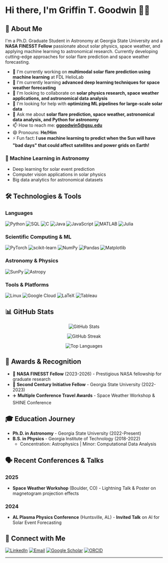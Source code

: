 # Hi there, I'm Griffin T. Goodwin 👋🌟

## 🚀 About Me
I'm a Ph.D. Graduate Student in Astronomy at Georgia State University and a **NASA FINESST Fellow** passionate about solar physics, space weather, and applying machine learning to astronomical research. Currently developing cutting-edge approaches for solar flare prediction and space weather forecasting.

- 🔭 I'm currently working on **multimodal solar flare prediction using machine learning** at FDL HelioLab
- 🌱 I'm currently learning **advanced deep learning techniques for space weather forecasting**
- 👯 I'm looking to collaborate on **solar physics research, space weather applications, and astronomical data analysis**
- 🤔 I'm looking for help with **optimizing ML pipelines for large-scale solar data**
- 💬 Ask me about **solar flare prediction, space weather, astronomical data analysis, and Python for astronomy**
- 📫 How to reach me: **ggoodwin5@gsu.edu**
- 😄 Pronouns: **He/Him**
- ⚡ Fun fact: **I use machine learning to predict when the Sun will have "bad days" that could affect satellites and power grids on Earth!**

### 🤖 Machine Learning in Astronomy
- Deep learning for solar event prediction
- Computer vision applications in solar physics
- Big data analytics for astronomical datasets

## 🛠️ Technologies & Tools

### Languages
![Python](https://img.shields.io/badge/-Python-3776AB?style=flat-square&logo=python&logoColor=white)
![SQL](https://img.shields.io/badge/-SQL-4479A1?style=flat-square&logo=mysql&logoColor=white)
![C](https://img.shields.io/badge/-C-A8B9CC?style=flat-square&logo=c&logoColor=black)
![Java](https://img.shields.io/badge/-Java-007396?style=flat-square&logo=java&logoColor=white)
![JavaScript](https://img.shields.io/badge/-JavaScript-F7DF1E?style=flat-square&logo=javascript&logoColor=black)
![MATLAB](https://img.shields.io/badge/-MATLAB-0076A8?style=flat-square&logo=mathworks&logoColor=white)
![Julia](https://img.shields.io/badge/-Julia-9558B2?style=flat-square&logo=julia&logoColor=white)

### Scientific Computing & ML
![PyTorch](https://img.shields.io/badge/-PyTorch-EE4C2C?style=flat-square&logo=pytorch&logoColor=white)
![scikit-learn](https://img.shields.io/badge/-scikit--learn-F7931E?style=flat-square&logo=scikit-learn&logoColor=white)
![NumPy](https://img.shields.io/badge/-NumPy-013243?style=flat-square&logo=numpy&logoColor=white)
![Pandas](https://img.shields.io/badge/-Pandas-150458?style=flat-square&logo=pandas&logoColor=white)
![Matplotlib](https://img.shields.io/badge/-Matplotlib-11557c?style=flat-square&logo=python&logoColor=white)

### Astronomy & Physics
![SunPy](https://img.shields.io/badge/-SunPy-FFD43B?style=flat-square&logo=python&logoColor=black)
![Astropy](https://img.shields.io/badge/-Astropy-306998?style=flat-square&logo=python&logoColor=white)


### Tools & Platforms
![Linux](https://img.shields.io/badge/-Linux-FCC624?style=flat-square&logo=linux&logoColor=black)
![Google Cloud](https://img.shields.io/badge/-Google%20Cloud-4285F4?style=flat-square&logo=google-cloud&logoColor=white)
![LaTeX](https://img.shields.io/badge/-LaTeX-008080?style=flat-square&logo=latex&logoColor=white)
![Tableau](https://img.shields.io/badge/-Tableau-E97627?style=flat-square&logo=tableau&logoColor=white)

## 📊 GitHub Stats

<p align="center">
  <img src="https://github-readme-stats.vercel.app/api?username=griffin-goodwin&show_icons=true&theme=tokyonight&hide_border=true&count_private=true" alt="GitHub Stats" />
</p>

<p align="center">
  <img src="https://github-readme-streak-stats.herokuapp.com/?user=griffin-goodwin&theme=tokyonight&hide_border=true" alt="GitHub Streak" />
</p>

<p align="center">
  <img src="https://github-readme-stats.vercel.app/api/top-langs/?username=griffin-goodwin&layout=compact&theme=tokyonight&hide_border=true" alt="Top Languages" />
</p>


## 🏅 Awards & Recognition

- 🚀 **NASA FINESST Fellow** (2023-2026) - Prestigious NASA fellowship for graduate research
- 🌟 **Second Century Initiative Fellow** - Georgia State University (2022-2023)
- ✈️ **Multiple Conference Travel Awards** - Space Weather Workshop & SHINE Conference

## 🎓 Education Journey

- **Ph.D. in Astronomy** - Georgia State University (2022-Present)
- **B.S. in Physics** - Georgia Institute of Technology (2018-2022) 
  - Concentration: Astrophysics | Minor: Computational Data Analysis

## 🗣️ Recent Conferences & Talks

### 2025
- **Space Weather Workshop** (Boulder, CO) - Lightning Talk & Poster on magnetogram projection effects
### 2024
- **AL Plasma Physics Conference** (Huntsville, AL) - **Invited Talk** on AI for Solar Event Forecasting

## 🤝 Connect with Me

[![LinkedIn](https://img.shields.io/badge/-LinkedIn-0077B5?style=for-the-badge&logo=linkedin&logoColor=white)](https://linkedin.com/in/griffin-goodwin)
[![Email](https://img.shields.io/badge/-Email-D14836?style=for-the-badge&logo=gmail&logoColor=white)](mailto:ggoodwin5@gsu.edu)
[![Google Scholar](https://img.shields.io/badge/-Google%20Scholar-4285F4?style=for-the-badge&logo=google-scholar&logoColor=white)](https://scholar.google.com/citations?user=YOUR_ID)
[![ORCID](https://img.shields.io/badge/-ORCID-A6CE39?style=for-the-badge&logo=orcid&logoColor=white)](https://orcid.org/YOUR-ORCID)



---

<p align="center">
  <img src="https://komarev.com/ghpvc/?username=griffin-goodwin&color=orange&style=flat-sq
